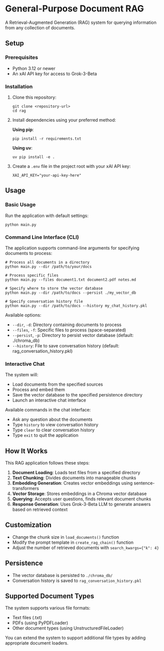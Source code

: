 # General-Purpose Document RAG

A Retrieval-Augmented Generation (RAG) system for querying information from any collection of documents.

## Setup

### Prerequisites

- Python 3.12 or newer
- An xAI API key for access to Grok-3-Beta

### Installation

1. Clone this repository:

   ```
   git clone <repository-url>
   cd rag
   ```

2. Install dependencies using your preferred method:

   **Using pip**:

   ```
   pip install -r requirements.txt
   ```

   **Using uv**:

   ```
   uv pip install -e .
   ```

3. Create a `.env` file in the project root with your xAI API key:
   ```
   XAI_API_KEY="your-api-key-here"
   ```

## Usage

### Basic Usage

Run the application with default settings:

```
python main.py
```

### Command Line Interface (CLI)

The application supports command-line arguments for specifying documents to process:

```
# Process all documents in a directory
python main.py --dir /path/to/your/docs

# Process specific files
python main.py --files document1.txt document2.pdf notes.md

# Specify where to store the vector database
python main.py --dir /path/to/docs --persist ./my_vector_db

# Specify conversation history file
python main.py --dir /path/to/docs --history my_chat_history.pkl
```

Available options:

- `--dir`, `-d`: Directory containing documents to process
- `--files`, `-f`: Specific files to process (space-separated)
- `--persist`, `-p`: Directory to persist vector database (default: ./chroma_db)
- `--history`: File to save conversation history (default: rag_conversation_history.pkl)

### Interactive Chat

The system will:

- Load documents from the specified sources
- Process and embed them
- Save the vector database to the specified persistence directory
- Launch an interactive chat interface

Available commands in the chat interface:

- Ask any question about the documents
- Type `history` to view conversation history
- Type `clear` to clear conversation history
- Type `exit` to quit the application

## How It Works

This RAG application follows these steps:

1. **Document Loading**: Loads text files from a specified directory
2. **Text Chunking**: Divides documents into manageable chunks
3. **Embedding Generation**: Creates vector embeddings using sentence-transformers
4. **Vector Storage**: Stores embeddings in a Chroma vector database
5. **Querying**: Accepts user questions, finds relevant document chunks
6. **Response Generation**: Uses Grok-3-Beta LLM to generate answers based on retrieved context

## Customization

- Change the chunk size in `load_documents()` function
- Modify the prompt template in `create_rag_chain()` function
- Adjust the number of retrieved documents with `search_kwargs={"k": 4}`

## Persistence

- The vector database is persisted to `./chroma_db/`
- Conversation history is saved to `rag_conversation_history.pkl`

## Supported Document Types

The system supports various file formats:

- Text files (.txt)
- PDFs (using PyPDFLoader)
- Other document types (using UnstructuredFileLoader)

You can extend the system to support additional file types by adding appropriate document loaders.
